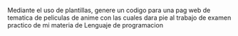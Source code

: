 Mediante el uso de plantillas, genere un codigo para una pag web de tematica de peliculas de anime con las cuales dara pie al trabajo de examen practico de mi materia de Lenguaje de programacion
